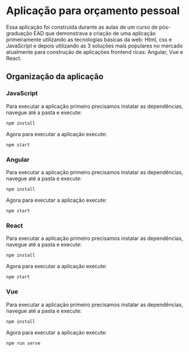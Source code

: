 # Aplicação para orçamento pessoal

Essa aplicação foi construída durante as aulas de um curso de pós-graduação EAD que demonstrava a criação de uma aplicação primeiramente utilizando as tecnologias básicas da web: Html, css e JavaScript e depois utilizando as 3 soluções mais populares no mercado atualmente para construção de aplicações frontend ricas: Angular, Vue e React.

## Organização da aplicação

### JavaScript

Para executar a aplicação primeiro precisamos instalar as dependências, navegue até a pasta e execute:

`npm install`

Agora para executar a aplicação execute:

`npm start`

### Angular

Para executar a aplicação primeiro precisamos instalar as dependências, navegue até a pasta e execute:

`npm install`

Agora para executar a aplicação execute:

`npm start`

### React

Para executar a aplicação primeiro precisamos instalar as dependências, navegue até a pasta e execute:

`npm install`

Agora para executar a aplicação execute:

`npm start`

### Vue

Para executar a aplicação primeiro precisamos instalar as dependências, navegue até a pasta e execute:

`npm install`

Agora para executar a aplicação execute:

`npm run serve`
